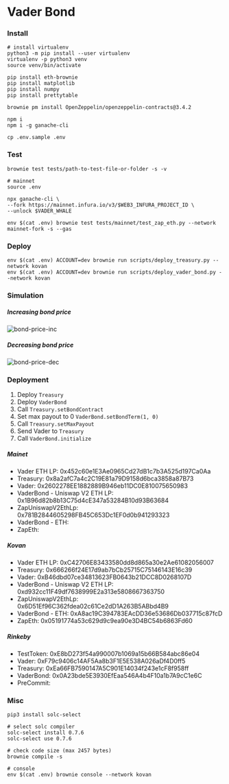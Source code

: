 # Vader Bond

### Install

```shell
# install virtualenv
python3 -m pip install --user virtualenv
virtualenv -p python3 venv
source venv/bin/activate

pip install eth-brownie
pip install matplotlib
pip install numpy
pip install prettytable

brownie pm install OpenZeppelin/openzeppelin-contracts@3.4.2

npm i
npm i -g ganache-cli

cp .env.sample .env
```

### Test

```shell
brownie test tests/path-to-test-file-or-folder -s -v

# mainnet
source .env

npx ganache-cli \
--fork https://mainnet.infura.io/v3/$WEB3_INFURA_PROJECT_ID \
--unlock $VADER_WHALE

env $(cat .env) brownie test tests/mainnet/test_zap_eth.py --network mainnet-fork -s --gas
```

### Deploy

```shell
env $(cat .env) ACCOUNT=dev brownie run scripts/deploy_treasury.py --network kovan
env $(cat .env) ACCOUNT=dev brownie run scripts/deploy_vader_bond.py --network kovan
```

### Simulation

##### Increasing bond price

![bond-price-inc](./doc/bond-price-inc.png)

##### Decreasing bond price

![bond-price-dec](./doc/bond-price-dec.png)

### Deployment

1. Deploy `Treasury`
2. Deploy `VaderBond`
3. Call `Treasury.setBondContract`
4. Set max payout to 0 `VaderBond.setBondTerm(1, 0)`
5. Call `Treasury.setMaxPayout`
6. Send Vader to `Treasury`
7. Call `VaderBond.initialize`

##### Mainet

-   Vader ETH LP: 0x452c60e1E3Ae0965Cd27dB1c7b3A525d197Ca0Aa
-   Treasury: 0x8a2afC7a4c2C19E81a79D9158d6bca3858a87B73
-   Vader: 0x2602278EE1882889B946eb11DC0E810075650983
-   VaderBond - Uniswap V2 ETH LP: 0x1B96d82b8b13C75d4cE347a53284B10d93B63684
-   ZapUniswapV2EthLp: 0x781B2844605298FB45C653Dc1EF0d0b941293323
-   VaderBond - ETH:
-   ZapEth:

##### Kovan

-   Vader ETH LP: 0xC42706E83433580dd8d865a30e2Ae61082056007
-   Treasury: 0x666266f24E17d9ab7bCb25715C75146143E16c39
-   Vader: 0xB46dbd07ce34813623FB0643b21DCC8D0268107D
-   VaderBond - Uniswap V2 ETH LP: 0xd932cc11F49df7638999E2a313e5808667363750
-   ZapUniswapV2EthLp: 0x6D51Ef96C362fdea02c61Ce2dD1A263B5ABbd4B9
-   VaderBond - ETH: 0xA8ac19C394783EAcDD36e53686Db037715c87fcD
-   ZapEth: 0x05191774a53c629d9c9ea90e3D4BC54b6863Fd60

##### Rinkeby

-   TestToken: 0xE8bD273f54a990007b1069a15b66B584abc86e04
-   Vader: 0xF79c9406c14AF5Aa8b3F1E5E538A026aDf4D0ff5
-   Treasury: 0xEa66FB7590147A5C901E14034f243e1cF8f958ff
-   VaderBond: 0x0A23bde5E3930EfEaa546A4b4F10a1b7A9cC1e6C
-   PreCommit:

### Misc

```shell
pip3 install solc-select

# select solc compiler
solc-select install 0.7.6
solc-select use 0.7.6

# check code size (max 2457 bytes)
brownie compile -s

# console
env $(cat .env) brownie console --network kovan
```

